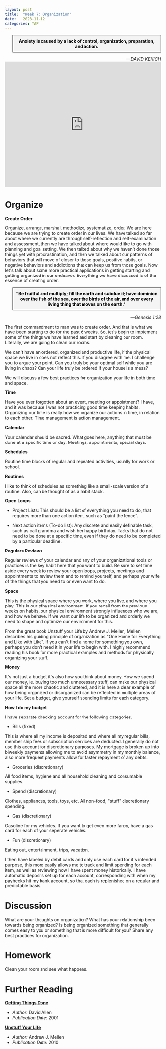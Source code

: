```yaml
---
layout: post
title:  "Week 7: Organization"
date:   2023-11-12
categories: TAP
---
```


<blockquote style="background-color: #f4f4f4; border: 1px solid #333; padding: 10px; text-align: center;">
    <strong style="color: black;">Anxiety is caused by a lack of control, organization, preparation, and action.</strong>
</blockquote>
<cite style="text-align: right; display: block;">—DAVID KEKICH</cite>


<iframe width="100%" height="405" src="https://www.youtube.com/embed/Vp9599kwnhM?si=5cXJWYmu3mLfXBz5" title="YouTube video player" frameborder="0" allow="accelerometer; autoplay; clipboard-write; encrypted-media; gyroscope; picture-in-picture; web-share" allowfullscreen></iframe>

# Organize

**Create Order**

Organize, arrange, marshal, methodize, systematize, order. We are here because we are trying to create order in our lives. We have talked so far about where we currently are through self-reflection and self-examination and assessment, then we have talked about where would like to go with planning and goal setting. We then talked about why we haven’t done those things yet with procrastination, and then we talked about our patterns of behaviors that will move of closer to those goals, positive habits, or negative behaviors and addictions that can keep us from those goals. Now let's talk about some more practical applications in getting starting and getting organized in our endeavor. Everything we have discussed is of the essence of creating order.

<blockquote style="background-color: #f4f4f4; border: 1px solid #333; padding: 10px; text-align: center;">
    <strong style="color: black;">
“Be fruitful and multiply; fill the earth and subdue it; have dominion over the fish of the sea, over the birds of the air, and over every living thing that moves on the earth.”</strong>
</blockquote>
<cite style="text-align: right; display: block;">—Genesis 1:28</cite>


The first commandment to man was to create order. And that is what we have been starting to do for the past 6 weeks. So, let's begin to implement some of the things we have learned and start by cleaning our room. Literally, we are going to clean our rooms. 

We can't have an ordered, organized and productive life, if the physical space we live in does not reflect this. If you disagree with me. I challenge you to argue your point. Can you truly be your optimal self while you are living in chaos? Can your life truly be ordered if your house is a mess? 

We will discuss a few best practices for organization your life in both time and space.


**Time**

Have you ever forgotten about an event, meeting or appointment? I have, and it was because I was not practicing good time keeping habits. Organizing our time is really how we organize our actions in time, in relation to each other. Time management is action management. 

**Calendar** 

Your calendar should be sacred. What goes here, anything that must be done at a specific time or day. Meetings, appointments, special days. 

**Schedules**

Routine time blocks of regular and repeated activities, usually for work or school. 

**Routines**

I like to think of schedules as something like a small-scale version of a routine. Also, can be thought of as a habit stack. 

**Open Loops**

- Project Lists:
    This should be a list of everything you need to do, that requires more than one action item, such as “paint the fence”.

- Next action items (To-do list):
    Any discrete and easily definable task, such as call grandma and wish her happy birthday. Tasks that do not need to be done at a specific time, even if they do need to be completed by a particular deadline. 

**Regulars Reviews**  

Regular reviews of your calendar and any of your organizational tools or practices is the key habit here that you want to build. Be sure to set time aside every week to review your open loops, projects, meetings and appointments to review them and to remind yourself, and perhaps your wife of the things that you need to or even want to do. 


**Space**

This is the physical space where you work, where you live, and where you play. This is our pfhysical environment. If you recall from the previous weeks on habits, our physical environment strongly influences who we are, and how we behave. If we want our life to be organized and orderly we need to shape and optimize our environment for this. 

From the great book Unstuff your Life by Andrew J. Mellen, Mellen describes his guiding principle of organization as "One Home for Everything and Like with Like". If you can't find a home for something you own, perhaps you don't need it in your life to begin with. I highly recommend reading his book for more practical examples and methods for physically organizing your stuff. 

**Money**

It's not just a budget it's also how you think about money. How we spend our money, ie. buying too much unnecessary stuff, can make our physical space all the more chaotic and cluttered, and it is here a clear example of how being organized or disorganized can be reflected in multiple areas of your life. Set a budget, give yourself spending limits for each category.

**How I do my budget**

I have separate checking account for the following categories.

- Bills (fixed)

This is where all my income is deposited and where all my regular bills, member ship fees or subscription services are deducted. I generally do not use this account for discretionary purposes. My mortgage is broken up into biweekly payments allowing me to avoid asymmetry in my monthly balance, also more frequent payments allow for faster repayment of any debts. 

- Groceries (discretionary)

All food items, hygiene and all household cleaning and consumable supplies. 

- Spend (discretionary)

Clothes, appliances, tools, toys, etc. All non-food, "stuff" discretionary spending. 

- Gas (discretionary)

Gasoline for my vehicles. If you want to get even more fancy, have a gas card for each of your seperate vehicles. 

- Fun (discretionary)

Eating out, entertainment, trips, vacation. 

I then have labeled by debit cards and only use each card for it's intended purpose, this more easily allows me to track and limit spending for each item, as well as reviewing how I have spent money historically. I have automatic deposits set up for each account, corresponding with when my payhecks hit my bank account, so that each is replenished on a regular and predictable basis.

# Discussion
What are your thoughts on organization? What has your relationship been towards being organized? Is being organized something that generally comes easy to you or something that is more difficult for you? Share any best practices for organization. 


# Homework
Clean your room and see what happens. 

# Further Reading

**[Getting Things Done](https://amzn.to/3FX0tNR)**
  - *Author:* David Allen 
  - *Publication Date:* 2001

**[Unstuff Your Life](https://amzn.to/3SGb5sc)**
  - *Author:* Andrew J. Mellen
  - *Publication Date:* 2010

